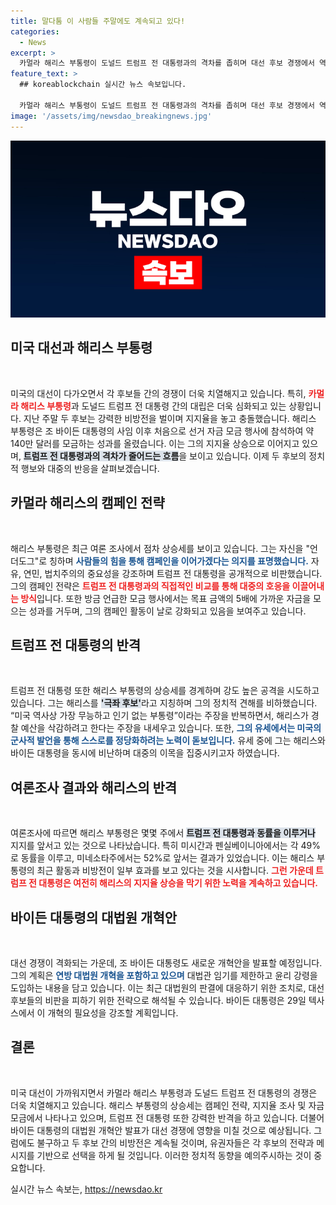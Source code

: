 ```yaml
---
title: 말다툼 이 사람들 주말에도 계속되고 있다!
categories:
  - News
excerpt: >
  카멀라 해리스 부통령이 도널드 트럼프 전 대통령과의 격차를 좁히며 대선 후보 경쟁에서 역전의 기회를 잡았다. 이번 모금 행사에서 140만 달러를 모은 해리스는 트럼프를 향해 강력한 공격을 감행했다. 정치적 긴장감이 고조되는 가운데, 지지율 변화가 주목받고 있다.
feature_text: >
  ## koreablockchain 실시간 뉴스 속보입니다.

  카멀라 해리스 부통령이 도널드 트럼프 전 대통령과의 격차를 좁히며 대선 후보 경쟁에서 역전의 기회를 잡았다. 이번 모금 행사에서 140만 달러를 모은 해리스는 트럼프를 향해 강력한 공격을 감행했다. 정치적 긴장감이 고조되는 가운데, 지지율 변화가 주목받고 있다.
image: '/assets/img/newsdao_breakingnews.jpg'
---
```


<p><img src="/assets/img/newsdao_breakingnews.jpg" alt="koreablockchain 속보" /></p>

<h2 data-ke-size="size26">미국 대선과 해리스 부통령</h2>

<p data-ke-size="size16">&nbsp;</p>

<p>미국의 대선이 다가오면서 각 후보들 간의 경쟁이 더욱 치열해지고 있습니다. 특히, <b><span style="color: #ee2323;">카멀라 해리스 부통령</span></b>과 도널드 트럼프 전 대통령 간의 대립은 더욱 심화되고 있는 상황입니다. 지난 주말 두 후보는 강력한 비방전을 벌이며 지지율을 놓고 충돌했습니다. 해리스 부통령은 조 바이든 대통령의 사임 이후 처음으로 선거 자금 모금 행사에 참석하여 약 140만 달러를 모금하는 성과를 올렸습니다. 이는 그의 지지율 상승으로 이어지고 있으며, <b><span style="background-color: #21538527;">트럼프 전 대통령과의 격차가 줄어드는 흐름</span></b>을 보이고 있습니다. 이제 두 후보의 정치적 행보와 대중의 반응을 살펴보겠습니다.</p>

<h2 data-ke-size="size26">카멀라 해리스의 캠페인 전략</h2>

<p data-ke-size="size16">&nbsp;</p>

<p>해리스 부통령은 최근 여론 조사에서 점차 상승세를 보이고 있습니다. 그는 자신을 "언더도그"로 칭하며 <b><span style="color: #1a5490;">사람들의 힘을 통해 캠페인을 이어가겠다는 의지를 표명했습니다.</span></b> 자유, 연민, 법치주의의 중요성을 강조하며 트럼프 전 대통령을 공개적으로 비판했습니다. 그의 캠페인 전략은 <b><span style="color: #ee2323;">트럼프 전 대통령과의 직접적인 비교를 통해 대중의 호응을 이끌어내는 방식</span></b>입니다. 또한 방금 언급한 모금 행사에서는 목표 금액의 5배에 가까운 자금을 모으는 성과를 거두며, 그의 캠페인 활동이 날로 강화되고 있음을 보여주고 있습니다.</p>

<h2 data-ke-size="size26">트럼프 전 대통령의 반격</h2>

<p data-ke-size="size16">&nbsp;</p>

<p>트럼프 전 대통령 또한 해리스 부통령의 상승세를 경계하며 강도 높은 공격을 시도하고 있습니다. 그는 해리스를 <b><span style="background-color: #21538527;">'극좌 후보'</span></b>라고 지칭하며 그의 정치적 견해를 비하했습니다. “미국 역사상 가장 무능하고 인기 없는 부통령”이라는 주장을 반복하면서, 해리스가 경찰 예산을 삭감하려고 한다는 주장을 내세우고 있습니다. 또한, <b><span style="color: #1a5490;">그의 유세에서는 미국의 군사적 발언을 통해 스스로를 정당화하려는 노력이 돋보입니다.</span></b> 유세 중에 그는 해리스와 바이든 대통령을 동시에 비난하며 대중의 이목을 집중시키고자 하였습니다.</p>

<h2 data-ke-size="size26">여론조사 결과와 해리스의 반격</h2>

<p data-ke-size="size16">&nbsp;</p>

<p>여론조사에 따르면 해리스 부통령은 몇몇 주에서 <b><span style="background-color: #21538527;">트럼프 전 대통령과 동률을 이루거나</span></b> 지지를 앞서고 있는 것으로 나타났습니다. 특히 미시간과 펜실베이니아에서는 각 49%로 동률을 이루고, 미네소타주에서는 52%로 앞서는 결과가 있었습니다. 이는 해리스 부통령의 최근 활동과 비방전이 일부 효과를 보고 있다는 것을 시사합니다. <b><span style="color: #ee2323;">그런 가운데 트럼프 전 대통령은 여전히 해리스의 지지율 상승을 막기 위한 노력을 계속하고 있습니다.</span></b> </p>

<h2 data-ke-size="size26">바이든 대통령의 대법원 개혁안</h2>

<p data-ke-size="size16">&nbsp;</p>

<p>대선 경쟁이 격화되는 가운데, 조 바이든 대통령도 새로운 개혁안을 발표할 예정입니다. 그의 계획은 <b><span style="color: #1a5490;">연방 대법원 개혁을 포함하고 있으며</span></b> 대법관 임기를 제한하고 윤리 강령을 도입하는 내용을 담고 있습니다. 이는 최근 대법원의 판결에 대응하기 위한 조치로, 대선 후보들의 비판을 피하기 위한 전략으로 해석될 수 있습니다. 바이든 대통령은 29일 텍사스에서 이 개혁의 필요성을 강조할 계획입니다.</p>

<h2 data-ke-size="size26">결론</h2>

<p data-ke-size="size16">&nbsp;</p>

<p>미국 대선이 가까워지면서 카멀라 해리스 부통령과 도널드 트럼프 전 대통령의 경쟁은 더욱 치열해지고 있습니다. 해리스 부통령의 상승세는 캠페인 전략, 지지율 조사 및 자금 모금에서 나타나고 있으며, 트럼프 전 대통령 또한 강력한 반격을 하고 있습니다. 더불어 바이든 대통령의 대법원 개혁안 발표가 대선 경쟁에 영향을 미칠 것으로 예상됩니다. 그럼에도 불구하고 두 후보 간의 비방전은 계속될 것이며, 유권자들은 각 후보의 전략과 메시지를 기반으로 선택을 하게 될 것입니다. 이러한 정치적 동향을 예의주시하는 것이 중요합니다.</p>
실시간 뉴스 속보는, <a href="https://newsdao.kr" rel="dofollow">https://newsdao.kr</a>



